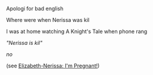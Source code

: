 Apologi for bad english

Where were when Nerissa was kil

I was at home watching A Knight's Tale when phone rang

*"Nerissa is kil"*

*no*

(see [Elizabeth-Nerissa: I'm Pregnant!](#edge:liz-nerissa-right-3-left-2))
